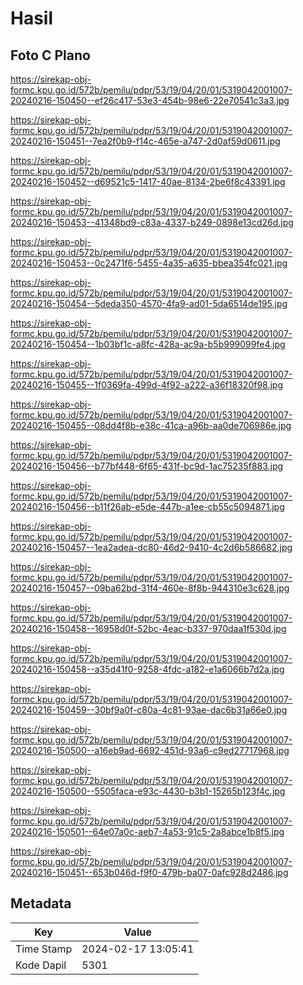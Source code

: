 # Hasil

## Foto C Plano

https://sirekap-obj-formc.kpu.go.id/572b/pemilu/pdpr/53/19/04/20/01/5319042001007-20240216-150450--ef26c417-53e3-454b-98e6-22e70541c3a3.jpg

https://sirekap-obj-formc.kpu.go.id/572b/pemilu/pdpr/53/19/04/20/01/5319042001007-20240216-150451--7ea2f0b9-f14c-465e-a747-2d0af59d0611.jpg

https://sirekap-obj-formc.kpu.go.id/572b/pemilu/pdpr/53/19/04/20/01/5319042001007-20240216-150452--d69521c5-1417-40ae-8134-2be6f8c43391.jpg

https://sirekap-obj-formc.kpu.go.id/572b/pemilu/pdpr/53/19/04/20/01/5319042001007-20240216-150453--41348bd9-c83a-4337-b249-0898e13cd26d.jpg

https://sirekap-obj-formc.kpu.go.id/572b/pemilu/pdpr/53/19/04/20/01/5319042001007-20240216-150453--0c2471f6-5455-4a35-a635-bbea354fc021.jpg

https://sirekap-obj-formc.kpu.go.id/572b/pemilu/pdpr/53/19/04/20/01/5319042001007-20240216-150454--5deda350-4570-4fa9-ad01-5da6514de195.jpg

https://sirekap-obj-formc.kpu.go.id/572b/pemilu/pdpr/53/19/04/20/01/5319042001007-20240216-150454--1b03bf1c-a8fc-428a-ac9a-b5b999099fe4.jpg

https://sirekap-obj-formc.kpu.go.id/572b/pemilu/pdpr/53/19/04/20/01/5319042001007-20240216-150455--1f0369fa-499d-4f92-a222-a36f18320f98.jpg

https://sirekap-obj-formc.kpu.go.id/572b/pemilu/pdpr/53/19/04/20/01/5319042001007-20240216-150455--08dd4f8b-e38c-41ca-a96b-aa0de706986e.jpg

https://sirekap-obj-formc.kpu.go.id/572b/pemilu/pdpr/53/19/04/20/01/5319042001007-20240216-150456--b77bf448-6f65-431f-bc9d-1ac75235f883.jpg

https://sirekap-obj-formc.kpu.go.id/572b/pemilu/pdpr/53/19/04/20/01/5319042001007-20240216-150456--b11f26ab-e5de-447b-a1ee-cb55c5094871.jpg

https://sirekap-obj-formc.kpu.go.id/572b/pemilu/pdpr/53/19/04/20/01/5319042001007-20240216-150457--1ea2adea-dc80-46d2-9410-4c2d6b586682.jpg

https://sirekap-obj-formc.kpu.go.id/572b/pemilu/pdpr/53/19/04/20/01/5319042001007-20240216-150457--09ba62bd-31f4-460e-8f8b-944310e3c628.jpg

https://sirekap-obj-formc.kpu.go.id/572b/pemilu/pdpr/53/19/04/20/01/5319042001007-20240216-150458--16958d0f-52bc-4eac-b337-970daa1f530d.jpg

https://sirekap-obj-formc.kpu.go.id/572b/pemilu/pdpr/53/19/04/20/01/5319042001007-20240216-150458--a35d41f0-9258-4fdc-a182-e1a6066b7d2a.jpg

https://sirekap-obj-formc.kpu.go.id/572b/pemilu/pdpr/53/19/04/20/01/5319042001007-20240216-150459--30bf9a0f-c80a-4c81-93ae-dac6b31a66e0.jpg

https://sirekap-obj-formc.kpu.go.id/572b/pemilu/pdpr/53/19/04/20/01/5319042001007-20240216-150500--a16eb9ad-6692-451d-93a6-c9ed27717968.jpg

https://sirekap-obj-formc.kpu.go.id/572b/pemilu/pdpr/53/19/04/20/01/5319042001007-20240216-150500--5505faca-e93c-4430-b3b1-15265b123f4c.jpg

https://sirekap-obj-formc.kpu.go.id/572b/pemilu/pdpr/53/19/04/20/01/5319042001007-20240216-150501--64e07a0c-aeb7-4a53-91c5-2a8abce1b8f5.jpg

https://sirekap-obj-formc.kpu.go.id/572b/pemilu/pdpr/53/19/04/20/01/5319042001007-20240216-150451--653b046d-f9f0-479b-ba07-0afc928d2486.jpg


## Metadata

| Key        | Value               |
| ---------- | ------------------- |
| Time Stamp | 2024-02-17 13:05:41 |
| Kode Dapil | 5301                |



